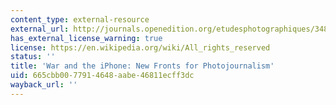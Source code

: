 ```yaml
---
content_type: external-resource
external_url: http://journals.openedition.org/etudesphotographiques/3480
has_external_license_warning: true
license: https://en.wikipedia.org/wiki/All_rights_reserved
status: ''
title: 'War and the iPhone: New Fronts for Photojournalism'
uid: 665cbb00-7791-4648-aabe-46811ecff3dc
wayback_url: ''
---
```

